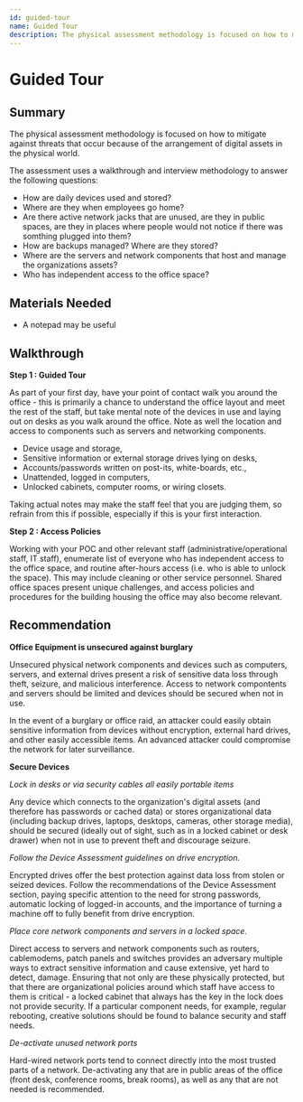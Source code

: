 ```yaml
---
id: guided-tour
name: Guided Tour
description: The physical assessment methodology is focused on how to mitigate against threats that occur because of the arrangement...
---
```

# Guided Tour

## Summary

The physical assessment methodology is focused on how to mitigate against threats that occur because of the arrangement of digital assets in the physical world. 

The assessment uses a walkthrough and interview methodology to answer the following questions:

  * How are daily devices used and stored?
  * Where are they when employees go home?
  * Are there active network jacks that are unused, are they in public spaces, are they in places where people would not notice if there was somthing plugged into them?
  * How are backups managed? Where are they stored?
  * Where are the servers and network components that host and manage the organizations assets?
  * Who has independent access to the office space?


## Materials Needed

* A notepad may be useful


## Walkthrough

**Step 1 : Guided Tour**

As part of your first day, have your point of contact walk you around the office - this is primarily a chance to understand the office layout and meet the rest of the staff, but take mental note of the devices in use and laying out on desks as you walk around the office.  Note as well the location and access to components such as servers and networking components.

  * Device usage and storage,
  * Sensitive information or external storage drives lying on desks,
  * Accounts/passwords written on post-its, white-boards, etc.,
  * Unattended, logged in computers,
  * Unlocked cabinets, computer rooms, or wiring closets.

Taking actual notes may make the staff feel that you are judging them, so refrain from this if possible, especially if this is your first interaction.

**Step 2 : Access Policies**

Working with your POC and other relevant staff (administrative/operational staff, IT staff), enumerate list of everyone who has independent access to the office space, and routine after-hours access (i.e. who is able to unlock the space).  This may include cleaning or other service personnel.  Shared office spaces present unique challenges, and access policies and procedures for the building housing the office may also become relevant.

<!-- 
**Step 3 : (Optional) After Ours Walk-Through**

Also schedule a time with your primary point of contact to visit the office when all (or at least most) staff are not present.  This could be before the staff arrives in the morning, or after hours (perhaps have dinner with your POC, and come back to check the organization afterwards). Other significantly less ideal options could be during a lunch break or a meeting when the staff are offsite or in a conference room.

During this time, go back through the office (taking notes for the audit this time) to see how devices are outside of the work day (are desktops and laptops unsecured, still on, logged in?).  Are backup drives or other storage media easily accessible? Are doors to server rooms/closets locked?  Are keys to these locked cabinets/rooms visible?

Also note and test network ports that are not in use, looking especially for ones which are not in plain sight.
-->

## Recommendation

**Office Equipment is unsecured against burglary**

Unsecured physical network components and devices such as computers, servers, and external drives present a risk of sensitive data loss through theft, seizure, and malicious interference. Access to network compontents and servers should be limited and devices should be secured when not in use.

In the event of a burglary or office raid, an attacker could easily obtain sensitive information from devices without encryption, external hard drives, and other easily accessible items.  An advanced attacker could compromise the network for later surveillance.  

**Secure Devices**

_Lock in desks or via security cables all easily portable items_

Any device which connects to the organization's digital assets (and therefore has passwords or cached data) or stores organizational data (including backup drives, laptops, desktops, cameras, other storage media), should be secured (ideally out of sight, such as in a locked cabinet or desk drawer) when not in use to prevent theft and discourage seizure.

_Follow the Device Assessment guidelines on drive encryption._

Encrypted drives offer the best protection against data loss from stolen or seized devices. Follow the recommendations of the Device Assessment section, paying specific attention to the need for strong passwords, automatic locking of logged-in accounts, and the importance of turning a machine off to fully benefit from drive encryption.

_Place core network components and servers in a locked space._

Direct access to servers and network components such as routers, cablemodems, patch panels and switches provides an adversary multiple ways to extract sensitive information and cause extensive, yet hard to detect, damage. Ensuring that not only are these physically protected, but that there are organizational policies around which staff have access to them is critical - a locked cabinet that always has the key in the lock does not provide security. If a particular component needs, for example, regular rebooting, creative solutions should be found to balance security and staff needs.

_De-activate unused network ports_

Hard-wired network ports tend to connect directly into the most trusted parts of a network.  De-activating any that are in public areas of the office (front desk, conference rooms, break rooms), as well as any that are not needed is recommended. 
